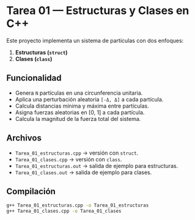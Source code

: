 # Tarea 01 — Estructuras y Clases en C++

Este proyecto implementa un sistema de partículas con dos enfoques:
1. **Estructuras (`struct`)**
2. **Clases (`class`)**

## Funcionalidad
- Genera `N` partículas en una circunferencia unitaria.
- Aplica una perturbación aleatoria `[-Δ, Δ]` a cada partícula.
- Calcula distancias mínima y máxima entre partículas.
- Asigna fuerzas aleatorias en [0, 1] a cada partícula.
- Calcula la magnitud de la fuerza total del sistema.

## Archivos
- `Tarea_01_estructuras.cpp` → versión con `struct`.
- `Tarea_01_clases.cpp` → versión con `class`.
- `Tarea_01_estructuras.out` → salida de ejemplo para estructuras.
- `Tarea_01_clases.out` → salida de ejemplo para clases.

## Compilación
```bash
g++ Tarea_01_estructuras.cpp -o Tarea_01_estructuras
g++ Tarea_01_clases.cpp -o Tarea_01_clases

